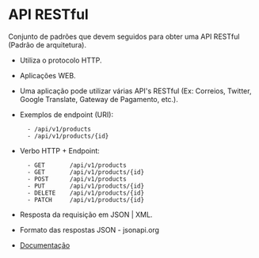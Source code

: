 # API RESTful

Conjunto de padrões que devem seguidos para obter uma API RESTful (Padrão de arquitetura).

- Utiliza o protocolo HTTP.
- Aplicações WEB.
- Uma aplicação pode utilizar várias API's RESTful (Ex: Correios, Twitter, Google Translate, Gateway de Pagamento, etc.).
- Exemplos de endpoint (URI):

        - /api/v1/products
        - /api/v1/products/{id}

- Verbo HTTP + Endpoint:

        - GET       /api/v1/products
        - GET       /api/v1/products/{id}
        - POST      /api/v1/products
        - PUT       /api/v1/products/{id}
        - DELETE    /api/v1/products/{id}
        - PATCH     /api/v1/products/{id}

- Resposta da requisição em JSON | XML.
- Formato das respostas JSON - jsonapi.org

- [Documentação](https://documenter.getpostman.com/view/9922970/TVsyf5qS)
